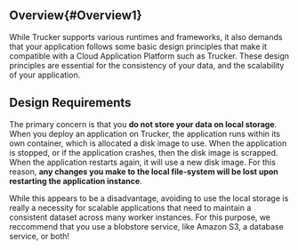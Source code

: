## Overview{#Overview1}
While Trucker supports various runtimes and frameworks, it also demands that your application follows some basic design principles that make it compatible with a Cloud Application Platform such as Trucker. These design principles are essential for the consistency of your data, and the scalability of your application.

## Design Requirements

The primary concern is that you **do not store your data on local storage**. When you deploy an application on Trucker, the application runs within its own container, which is allocated a disk image to use. When the application is stopped, or if the application crashes, then the disk image is scrapped. When the application restarts again, it will use a new disk image. For this reason, **any changes you make to the local file-system will be lost upon restarting the application instance**.

While this appears to be a disadvantage, avoiding to use the local storage is really a necessity for scalable applications that need to maintain a consistent dataset across many worker instances. For this purpose, we reccommend that you use a blobstore service, like Amazon S3, a database service, or both!
